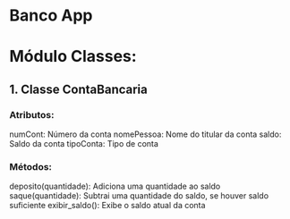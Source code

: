 # Banco App

# Módulo Classes:

## 1. Classe ContaBancaria

### Atributos:
numCont: Número da conta
nomePessoa: Nome do titular da conta
saldo: Saldo da conta
tipoConta: Tipo de conta

### Métodos:

deposito(quantidade): Adiciona uma quantidade ao saldo
saque(quantidade): Subtrai uma quantidade do saldo, se houver saldo suficiente
exibir_saldo(): Exibe o saldo atual da conta